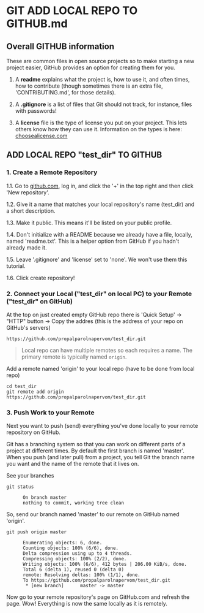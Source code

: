# GIT ADD LOCAL REPO TO GITHUB.md

## Overall GITHUB information

These are common files in open source projects so to make starting a new project easier, GitHub provides an option for creating them for you.

1. A **readme** explains what the project is, how to use it, and often times, how to contribute (though sometimes there is an extra file, 'CONTRIBUTING.md', for those details).

2. A **.gitignore** is a list of files that Git should not track, for instance, files with passwords!

3. A **license** file is the type of license you put on your project. This lets others know how they can use it. Information on the types is here: [choosealicense.com](https://choosealicense.com/)


## ADD LOCAL REPO "test_dir" TO GITHUB

### 1. Create a Remote Repository

1.1. Go to [github.com](https://github.com/), log in, and click the '+' in the top right and then click 'New repository'.

1.2. Give it a name that matches your local repository's name (test_dir) and a short description.

1.3. Make it public. This means it'll be listed on your public profile.

1.4. Don't initialize with a README because we already have a file, locally, named 'readme.txt'. This is a helper option from GitHub if you hadn't already made it.

1.5. Leave '.gitignore' and 'license' set to 'none'. We won't use them this tutorial.

1.6. Click create repository!


### 2. Connect your Local ("test_dir" on local PC) to your Remote ("test_dir" on GitHub)

At the top on just created empty GitHub repo there is 'Quick Setup' -> "HTTP" button -> Copy the addres (this is the address of your repo on GitHub's servers)
```
https://github.com/propalparolnapervom/test_dir.git
```

> Local repo can have multiple remotes so each requires a name. The primary remote is typically named ``origin``.

Add a remote named 'origin' to your local repo (have to be done from local repo)
```
cd test_dir
git remote add origin https://github.com/propalparolnapervom/test_dir.git
```


### 3. Push Work to your Remote
Next you want to push (send) everything you've done locally to your remote repository on GitHub.

Git has a branching system so that you can work on different parts of a project at different times. By default the first branch is named 'master'. When you push (and later pull) from a project, you tell Git the branch name you want and the name of the remote that it lives on.

See your branches
```
git status

      On branch master
      nothing to commit, working tree clean
```

So, send our branch named 'master' to our remote on GitHub named 'origin'.
```
git push origin master

      Enumerating objects: 6, done.
      Counting objects: 100% (6/6), done.
      Delta compression using up to 4 threads.
      Compressing objects: 100% (2/2), done.
      Writing objects: 100% (6/6), 412 bytes | 206.00 KiB/s, done.
      Total 6 (delta 1), reused 0 (delta 0)
      remote: Resolving deltas: 100% (1/1), done.
      To https://github.com/propalparolnapervom/test_dir.git
       * [new branch]      master -> master
```

Now go to your remote repository's page on GitHub.com and refresh the page. Wow! Everything is now the same locally as it is remotely.


























